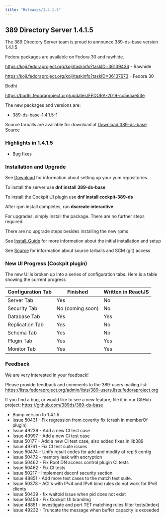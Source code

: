```yaml
---
title: "Releases/1.4.1.5"
---
```


389 Directory Server 1.4.1.5
-----------------------------

The 389 Directory Server team is proud to announce 389-ds-base version 1.4.1.5

Fedora packages are available on Fedora 30 and rawhide.

<https://koji.fedoraproject.org/koji/taskinfo?taskID=36139436> - Rawhide

<https://koji.fedoraproject.org/koji/taskinfo?taskID=36137973> - Fedora 30

Bodhi

<https://bodhi.fedoraproject.org/updates/FEDORA-2019-cc5eaae53e>


The new packages and versions are:

- 389-ds-base-1.4.1.5-1

Source tarballs are available for download at [Download 389-ds-base Source](https://releases.pagure.org/389-ds-base/389-ds-base-1.4.1.5.tar.bz2)

### Highlights in 1.4.1.5

- Bug fixes

### Installation and Upgrade 

See [Download](../download.html) for information about setting up your yum repositories.

To install the server use **dnf install 389-ds-base**

To install the Cockpit UI plugin use **dnf install cockpit-389-ds**

After rpm install completes, run **dscreate interactive**

For upgrades, simply install the package.  There are no further steps required.

There are no upgrade steps besides installing the new rpms 

See [Install\_Guide](../howto/howto-install-389.html) for more information about the initial installation and setup

See [Source](../development/source.html) for information about source tarballs and SCM (git) access.

### New UI Progress (Cockpit plugin)

The new UI is broken up into a series of configuration tabs.  Here is a table showing the current progress

|Configuration Tab|Finished|Written in ReactJS |
|-----------------|--------|-------------------|
|Server Tab|Yes|No|
|Security Tab|No (coming soon)|No|
|Database Tab|Yes|Yes|
|Replication Tab|Yes|No|
|Schema Tab|Yes|No|
|Plugin Tab|Yes|Yes|
|Monitor Tab|Yes|Yes|


### Feedback

We are very interested in your feedback!

Please provide feedback and comments to the 389-users mailing list: <https://lists.fedoraproject.org/admin/lists/389-users.lists.fedoraproject.org>

If you find a bug, or would like to see a new feature, file it in our GitHub project: <https://github.com/389ds/389-ds-base>

- Bump version to 1.4.1.5
- Issue 50431 - Fix regression from coverity fix (crash in memberOf plugin)
- Issue 49239 - Add a new CI test case
- Issue 49997 - Add a new CI test case
- Issue 50177 - Add a new CI test case, also added fixes in lib389
- Issue 49761 - Fix CI test suite issues
- Issue 50474 - Unify result codes for add and modify of repl5 config
- Issue 50472 - memory leak with encryption
- Issue 50462 - Fix Root DN access control plugin CI tests
- Issue 50462 - Fix CI tests
- Issue 50217 - Implement dsconf security section
- Issue 48851 - Add more test cases to the match test suite.
- Issue 50378 - ACI's with IPv4 and IPv6 bind rules do not work for IPv6 clients
- Issue 50439 - fix waitpid issue when pid does not exist
- Issue 50454 - Fix Cockpit UI branding
- Issue 48851 - investigate and port TET matching rules filter tests(index)
- Issue 49232 - Truncate the message when buffer capacity is exceeded




